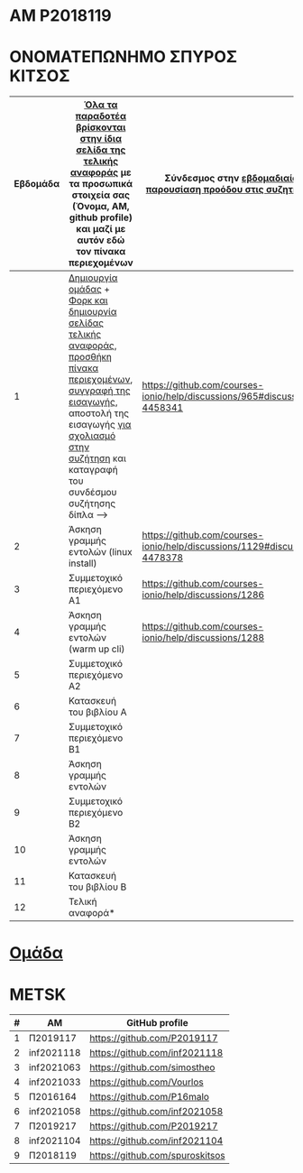 # ΑΜ P2018119

# ΟΝΟΜΑΤΕΠΩΝΗΜΟ ΣΠΥΡΟΣ ΚΙΤΣΟΣ


| Εβδομάδα | [Όλα τα παραδοτέα βρίσκονται στην ίδια σελίδα της τελικής αναφοράς](https://courses-ionio.github.io/help/deliverables/) με τα προσωπικά στοιχεία σας (Όνομα, ΑΜ, github profile) και μαζί με αυτόν εδώ τον πίνακα περιεχομένων | Σύνδεσμος στην [εβδομαδιαία παρουσίαση προόδου στις συζητήσεις](https://github.com/courses-ionio/help/discussions/categories/show-and-tell) | Αυτοαξιολόγηση σύμφωνα με τα κριτήρια της αντίστοιχης άσκησης |
| --- | --- | --- | --- |
| 1 |  [Δημιουργία ομάδας](https://github.com/courses-ionio/hci/discussions/1794) + [Φορκ και δημιουργία σελίδας τελικής αναφοράς](https://courses-ionio.github.io/help/guide/), [προσθήκη πίνακα περιεχομένων](https://raw.githubusercontent.com/courses-ionio/hci/master/README.md), [συγγραφή της εισαγωγής](https://courses-ionio.github.io/help/intro/), αποστολή της εισαγωγής [για σχολιασμό στην συζήτηση](https://github.com/courses-ionio/help/discussions/categories/show-and-tell) και καταγραφή του συνδέσμου συζήτησης δίπλα --> |https://github.com/courses-ionio/help/discussions/965#discussion-4458341 | |
| 2 | Άσκηση γραμμής εντολών (linux install) |https://github.com/courses-ionio/help/discussions/1129#discussion-4478378| |
| 3 | Συμμετοχικό περιεχόμενο A1 | https://github.com/courses-ionio/help/discussions/1286| |
| 4 | Άσκηση γραμμής εντολών (warm up cli) |https://github.com/courses-ionio/help/discussions/1288 | |
| 5 | Συμμετοχικό περιεχόμενο A2 | | |
| 6 | Κατασκευή του βιβλίου Α | | |
| 7 | Συμμετοχικό περιεχόμενο B1 | | |
| 8 | Άσκηση γραμμής εντολών | | |
| 9 | Συμμετοχικό περιεχόμενο B2 | | |
| 10 | Άσκηση γραμμής εντολών | | |
| 11 | Κατασκευή του βιβλίου Β | | |
| 12 | Τελική αναφορά* | | |

# [Ομάδα](https://github.com/METSK)

# METSK

|#|ΑΜ	|GitHub profile|
| --- | --- | --- | 
|1|	Π2019117|	https://github.com/P2019117|
|2|inf2021118|	https://github.com/inf2021118|
|3|	inf2021063|	https://github.com/simostheo|
|4|	inf2021033|	https://github.com/Vourlos|
|5|Π2016164|	https://github.com/P16malo|
|6|inf2021058|	https://github.com/inf2021058|
|7|Π2019217|	https://github.com/P2019217|
|8|inf2021104|	https://github.com/inf2021104|
|9|Π2018119	|https://github.com/spuroskitsos|
